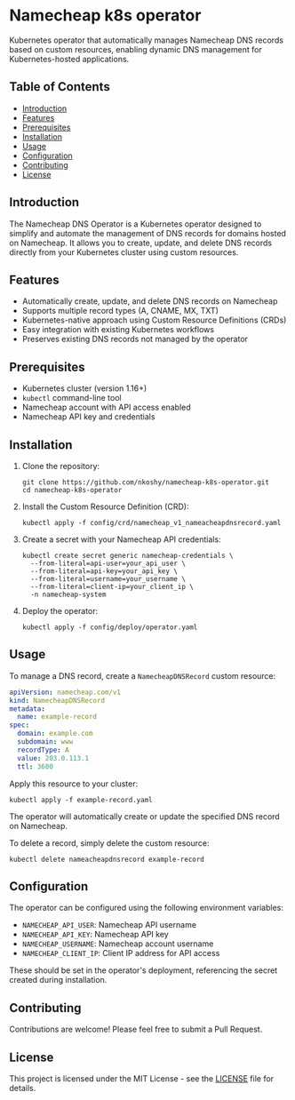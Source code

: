 # Namecheap k8s operator
Kubernetes operator that automatically manages Namecheap DNS records based on custom resources, enabling dynamic DNS management for Kubernetes-hosted applications.

## Table of Contents

- [Introduction](#introduction)
- [Features](#features)
- [Prerequisites](#prerequisites)
- [Installation](#installation)
- [Usage](#usage)
- [Configuration](#configuration)
- [Contributing](#contributing)
- [License](#license)

## Introduction

The Namecheap DNS Operator is a Kubernetes operator designed to simplify and automate the management of DNS records for domains hosted on Namecheap. It allows you to create, update, and delete DNS records directly from your Kubernetes cluster using custom resources.

## Features

- Automatically create, update, and delete DNS records on Namecheap
- Supports multiple record types (A, CNAME, MX, TXT)
- Kubernetes-native approach using Custom Resource Definitions (CRDs)
- Easy integration with existing Kubernetes workflows
- Preserves existing DNS records not managed by the operator

## Prerequisites

- Kubernetes cluster (version 1.16+)
- `kubectl` command-line tool
- Namecheap account with API access enabled
- Namecheap API key and credentials

## Installation

1. Clone the repository:
   ```
   git clone https://github.com/nkoshy/namecheap-k8s-operator.git
   cd namecheap-k8s-operator
   ```

2. Install the Custom Resource Definition (CRD):
   ```
   kubectl apply -f config/crd/namecheap_v1_nameacheapdnsrecord.yaml
   ```

3. Create a secret with your Namecheap API credentials:
   ```
   kubectl create secret generic namecheap-credentials \
     --from-literal=api-user=your_api_user \
     --from-literal=api-key=your_api_key \
     --from-literal=username=your_username \
     --from-literal=client-ip=your_client_ip \
     -n namecheap-system
   ```

4. Deploy the operator:
   ```
   kubectl apply -f config/deploy/operator.yaml
   ```

## Usage

To manage a DNS record, create a `NamecheapDNSRecord` custom resource:

```yaml
apiVersion: namecheap.com/v1
kind: NamecheapDNSRecord
metadata:
  name: example-record
spec:
  domain: example.com
  subdomain: www
  recordType: A
  value: 203.0.113.1
  ttl: 3600
```

Apply this resource to your cluster:

```
kubectl apply -f example-record.yaml
```

The operator will automatically create or update the specified DNS record on Namecheap.

To delete a record, simply delete the custom resource:

```
kubectl delete nameacheapdnsrecord example-record
```

## Configuration

The operator can be configured using the following environment variables:

- `NAMECHEAP_API_USER`: Namecheap API username
- `NAMECHEAP_API_KEY`: Namecheap API key
- `NAMECHEAP_USERNAME`: Namecheap account username
- `NAMECHEAP_CLIENT_IP`: Client IP address for API access

These should be set in the operator's deployment, referencing the secret created during installation.

## Contributing

Contributions are welcome! Please feel free to submit a Pull Request.

## License

This project is licensed under the MIT License - see the [LICENSE](LICENSE) file for details.
